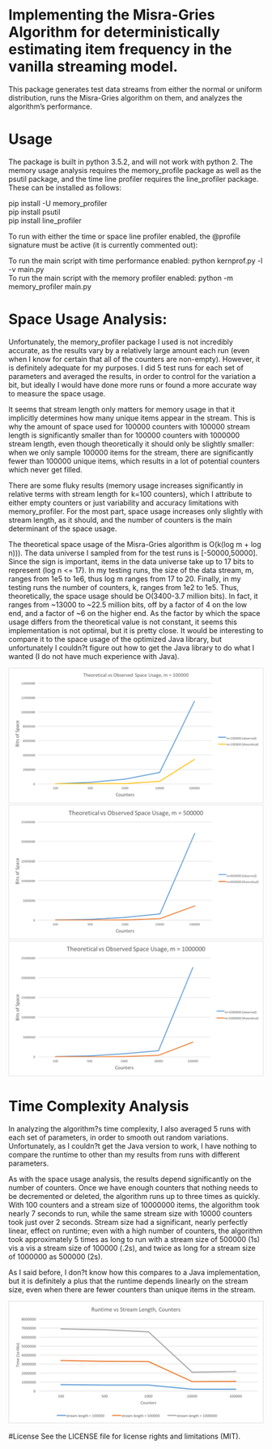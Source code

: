 # Implementing the Misra-Gries Algorithm for deterministically estimating item frequency in the vanilla streaming model. 

This package generates test data streams from either the normal or uniform distribution, runs the Misra-Gries algorithm on them, and analyzes the algorithm’s performance.

# Usage
The package is built in python 3.5.2, and will not work with python 2. The memory usage analysis requires the memory_profile package as well as the psutil package, and the time line profiler requires the line_profiler package. These can be installed as follows:

pip install -U memory_profiler  
pip install psutil  
pip install line_profiler  

To run with either the time or space line profiler enabled, the @profile signature must be active (it is currently commented out):

To run the main script with time performance enabled: python kernprof.py -l -v main.py  
To run the main script with the memory profiler enabled: python -m memory_profiler main.py  

# Space Usage Analysis:

Unfortunately, the memory_profiler package I used is not incredibly accurate, as the results vary by a relatively large amount each run (even when I know for certain that all of the counters are non-empty). However, it is definitely adequate for my purposes. I did 5 test runs for each set of parameters and averaged the results, in order to control for the variation a bit, but ideally I would have done more runs or found a more accurate way to measure the space usage. 

It seems that stream length only matters for memory usage in that it implicitly determines how many unique items appear in the stream. This is why  the amount of space used for 100000 counters with 100000 stream length is significantly smaller than for 100000 counters with 1000000 stream length, even though theoretically it should only be slightly smaller: when we only sample 100000 items for the stream, there are significantly fewer than 100000 unique items, which results in a lot of potential counters which never get filled. 

There are some fluky results (memory usage increases significantly in relative terms with stream length for k=100 counters), which I attribute to either empty counters or just variability and accuracy limitations with memory_profiler. For the most part, space usage increases only slightly with stream length, as it should, and the number of counters is the main determinant of the space usage.

The theoretical space usage of the Misra-Gries algorithm is O(k(log m + log n))). The data universe I sampled from for the test runs is [-50000,50000]. Since the sign is important, items in the data universe take up to 17 bits to represent (log n <= 17). In my testing runs, the size of the data stream, m, ranges from 1e5 to 1e6, thus log m ranges from 17 to 20. Finally, in my testing runs the number of counters, k, ranges from 1e2 to 1e5. Thus, theoretically, the space usage should be O(3400-3.7 million bits). In fact, it ranges from ~13000 to ~22.5 million bits, off by a factor of 4 on the low end, and a factor of ~6 on the higher end. As the factor by which the space usage differs from the theoretical value is not constant, it seems this implementation is not optimal, but it is pretty close. It would be interesting to compare it to the space usage of the optimized Java library, but unfortunately I couldn?t figure out how to get the Java library to do what I wanted (I do not have much experience with Java).

![Theoretical vs. Observed space usage, m=100000](https://github.com/joshuaeitan/misra_gries/blob/master/graphs/m%3D100000.png)
![Theoretical vs. Observed space usage, m=500000](https://github.com/joshuaeitan/misra_gries/blob/master/graphs/m%3D500000.png)
![Theoretical vs. Observed space usage, m=1000000](https://github.com/joshuaeitan/misra_gries/blob/master/graphs/m%3D1000000.png)

# Time Complexity Analysis

In analyzing the algorithm?s time complexity, I also averaged 5 runs with each set of parameters, in order to smooth out random variations. Unfortunately, as I couldn?t get the Java version to work, I have nothing to compare the runtime to other than my results from runs with different parameters.

As with the space usage analysis, the results depend significantly on the number of counters. Once we have enough counters that nothing needs to be decremented or deleted, the algorithm runs up to three times as quickly. With 100 counters and a stream size of 10000000 items, the algorithm took nearly 7 seconds to run, while the same stream size with 10000 counters took just over 2 seconds. Stream size had a significant, nearly perfectly linear, effect on runtime; even with a high number of counters, the algorithm took approximately 5 times as long to run with a stream size of 500000 (1s) vis a vis a stream size of 100000 (.2s), and twice as long for a stream size of 1000000 as 500000 (2s).

As I said before, I don?t know how this compares to a Java implementation, but it is definitely a plus that the runtime depends linearly on the stream size, even when there are fewer counters than unique items in the stream.

![Theoretical vs. Observed space usage, m=100000](https://github.com/joshuaeitan/misra_gries/blob/master/graphs/runtime.png)

#License
See the LICENSE file for license rights and limitations (MIT).

